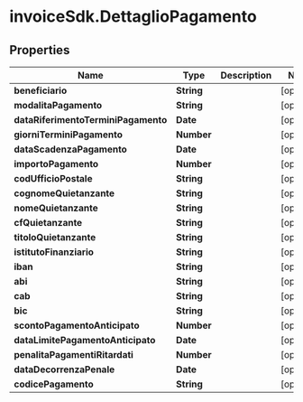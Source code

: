# invoiceSdk.DettaglioPagamento

## Properties

Name | Type | Description | Notes
------------ | ------------- | ------------- | -------------
**beneficiario** | **String** |  | [optional] 
**modalitaPagamento** | **String** |  | [optional] 
**dataRiferimentoTerminiPagamento** | **Date** |  | [optional] 
**giorniTerminiPagamento** | **Number** |  | [optional] 
**dataScadenzaPagamento** | **Date** |  | [optional] 
**importoPagamento** | **Number** |  | [optional] 
**codUfficioPostale** | **String** |  | [optional] 
**cognomeQuietanzante** | **String** |  | [optional] 
**nomeQuietanzante** | **String** |  | [optional] 
**cfQuietanzante** | **String** |  | [optional] 
**titoloQuietanzante** | **String** |  | [optional] 
**istitutoFinanziario** | **String** |  | [optional] 
**iban** | **String** |  | [optional] 
**abi** | **String** |  | [optional] 
**cab** | **String** |  | [optional] 
**bic** | **String** |  | [optional] 
**scontoPagamentoAnticipato** | **Number** |  | [optional] 
**dataLimitePagamentoAnticipato** | **Date** |  | [optional] 
**penalitaPagamentiRitardati** | **Number** |  | [optional] 
**dataDecorrenzaPenale** | **Date** |  | [optional] 
**codicePagamento** | **String** |  | [optional] 


